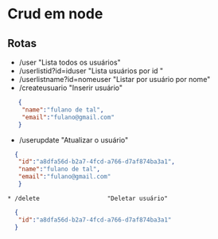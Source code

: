# Crud em node 
  ## Rotas 
   * /user                      "Lista todos os usuários"
   * /userlistid?id=iduser      "Lista usuários por id "
   * /userlistname?id=nomeuser  "Listar por usuário por nome"
   * /createusuario             "Inserir usuário"
  ```json
     {
      "name":"fulano de tal",
      "email":"fulano@gmail.com"
     }
   ```
   * /userupdate                "Atualizar o usuário"
   ```json
     {
      "id":"a8dfa56d-b2a7-4fcd-a766-d7af874ba3a1",
      "name":"fulano de tal",
      "email":"fulano@gmail.com"
      }
   ```
   
    * /delete                   "Deletar usuário"
   ```json
     {
      "id":"a8dfa56d-b2a7-4fcd-a766-d7af874ba3a1"
     }
  ```
